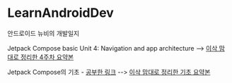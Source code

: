 # LearnAndroidDev
안드로이드 뉴비의 개발일지

Jetpack Compose basic
Unit 4: Navigation and app architecture -->
[이삭 맘대로 정리한 4주차 요약본](https://bitter-latency-758.notion.site/4-719b68dc317d4ae99f6c61d9ae87b448?pvs=4)

Jetpack Compose의 기초 - [공부한 링크](https://developer.android.com/codelabs/jetpack-compose-basics?hl=ko&continue=https%3A%2F%2Fdeveloper.android.com%2Fcourses%2Fpathways%2Fcompose%3Fhl%3Dko%23codelab-https%3A%2F%2Fdeveloper.android.com%2Fcodelabs%2Fjetpack-compose-basics#0) -->
[이삭 맘대로 정리한 기초 요약본](https://bitter-latency-758.notion.site/Jetpack-Compose-375180b2866340cc9b5268ba437dbfd3?pvs=4)
